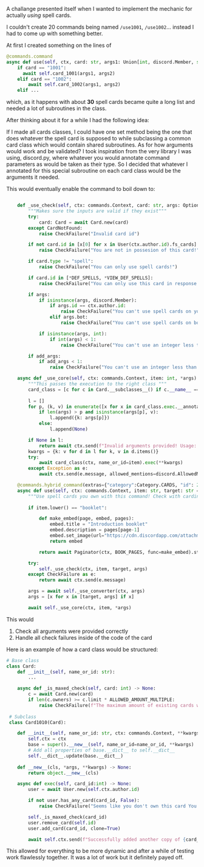 A challange presented itself when I wanted to implement the mechanic for actually *using* spell cards.

I couldn't create 20 commands being named `/use1001`, `/use1002`... instead I had to come up with something better.

At first I created something on the lines of 
```py
@commands.command
async def use(self, ctx, card: str, args1: Union[int, discord.Member, str] = None, args2: Union[int, str] = None):
    if card == "1001":
      await self.card_1001(args1, args2)
    elif card == "1002":
        await self.card_1002(args1, args2)
    elif ...
```
which, as it happens with about **30** spell cards became quite a long list and needed a lot of subroutines in the class.

After thinking about it for a while I had the following idea:

If I made all cards classes, I could have one set method being the one that does whatever the spell card is supposed to while subclassing a common card class which would contain shared subroutines.
As for how arguments would work and be validated? I took inspiration from the very library I was using, discord.py, where whatever you would annotate command parameters as would be taken as their type. So I decided that whatever I annotated for this special subroutine on each card class would be the arguments it needed. 

This would eventually enable the command to boil down to:
```py

    def _use_check(self, ctx: commands.Context, card: str, args: Optional[Union[discord.Member, int, str]], add_args: Optional[int]) -> None:
        """Makes sure the inputs are valid if they exist"""
        try:
            card: Card = await Card.new(card)
        except CardNotFound:
            raise CheckFailure("Invalid card id")

        if not card.id in [x[0] for x in User(ctx.author.id).fs_cards] and not card.id in [1036]:
            raise CheckFailure("You are not in possesion of this card!")

        if card.type != "spell":
            raise CheckFailure("You can only use spell cards!")

        if card.id in [*DEF_SPELLS, *VIEW_DEF_SPELLS]:
            raise CheckFailure("You can only use this card in response to an attack!")

        if args:
            if isinstance(args, discord.Member):
                if args.id == ctx.author.id:
                    raise CheckFailure("You can't use spell cards on yourself")
                elif args.bot:
                    raise CheckFailure("You can't use spell cards on bots")

            if isinstance(args, int):
                if int(args) < 1:
                    raise CheckFailure("You can't use an integer less than 1")

        if add_args:
            if add_args < 1:
                raise CheckFailure("You can't use an integer less than 1")

    async def _use_core(self, ctx: commands.Context, item: int, *args) -> None:
        """This passes the execution to the right class """
        card_class = [c for c in Card.__subclasses__() if c.__name__ == f"Card{item}"][0]
        
        l = []
        for p, (k, v) in enumerate([x for x in card_class.exec.__annotations__.items() if not str(x[0]) == "return"]):
            if len(args) > p and isinstance(args[p], v):
                l.append({k: args[p]})
            else:
                l.append(None)

        if None in l:
            return await ctx.send(f"Invalid arguments provided! Usage: `{(await self.client.command_prefix(self.client, ctx.message))[2]}use {item} " + " ".join([f"[{k}: {v.__name__}]" for k, v in card_class.exec.__annotations__.items() if not str(k) == "return"]) + "`", allowed_mentions=discord.AllowedMentions.none())
        kwargs = {k: v for d in l for k, v in d.items()}
        try:
            await card_class(ctx, name_or_id=item).exec(**kwargs)
        except Exception as e:
            await ctx.send(e.message, allowed_mentions=discord.AllowedMentions.none())

    @commands.hybrid_command(extras={"category":Category.CARDS, "id": 21}, usage="use <card_id> <required_arguments>")
    async def use(self, ctx: commands.Context, item: str, target: str = None, args: int = None):
        """Use spell cards you own with this command! Check with cardinfo what arguments are required."""
        
        if item.lower() == "booklet":

            def make_embed(page, embed, pages):
                embed.title = "Introduction booklet"
                embed.description = pages[page-1]
                embed.set_image(url="https://cdn.discordapp.com/attachments/759863805567565925/834794115148546058/image0.jpg")
                return embed

            return await Paginator(ctx, BOOK_PAGES, func=make_embed).start()

        try:
            self._use_check(ctx, item, target, args)
        except CheckFailure as e:
            return await ctx.send(e.message)

        args = await self._use_converter(ctx, args)
        args = [x for x in [target, args] if x]

        await self._use_core(ctx, item, *args)
```
This would
1) Check all arguments were provided correctly
2) Handle all check failures inside of the code of the card

Here is an example of how a card class would be structured:
```py
# Base class
class Card:
    def __init__(self, name_or_id: str):
        ...

    async def _is_maxed_check(self, card: int) -> None:
        c = await Card.new(card)
        if len(c.owners) >= c.limit * ALLOWED_AMOUNT_MULTIPLE:
            raise CheckFailure(f"The maximum amount of existing cards with id {card} is reached!")
            
 # Subclass
 class Card1010(Card):

    def __init__(self, name_or_id: str, ctx: commands.Context, **kwargs) -> None:
        self.ctx = ctx
        base = super().__new__(self, name_or_id=name_or_id, **kwargs)
        # Add all properties of base.__dict__ to self.__dict__
        self.__dict__.update(base.__dict__)
        
    def __new__(cls, *args, **kwargs) -> None:
        return object.__new__(cls)

    async def exec(self, card_id:int) -> None:
        user = await User.new(self.ctx.author.id)

        if not user.has_any_card(card_id, False):
            raise CheckFailure("Seems like you don't own this card You already need to own a (non-fake) copy of the card you want to duplicate")

        self._is_maxed_check(card_id)
        user.remove_card(self.id)
        user.add_card(card_id, clone=True)

        await self.ctx.send(f"Successfully added another copy of {card_id} to your book!") 
 ```
 This allowed for everything to be more dynamic and after a while of testing work flawlessly together. It was a lot of work but it definitely payed off.
